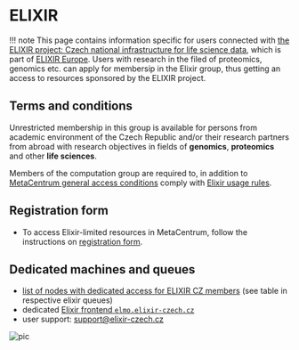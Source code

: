 # ELIXIR

!!! note
    This page contains information specific for users connected with [the ELIXIR project: Czech national infrastructure for life science data](https://www.elixir-czech.cz/), which is part of [ELIXIR Europe](https://elixir-europe.org/). Users with research in the filed of proteomics, genomics etc. can apply for membersip in the Elixir group, thus getting an access to resources sponsored by the ELIXIR project.

## Terms and conditions

Unrestricted membership in this group is available for persons from academic environment of the Czech Republic and/or their research partners from abroad with research objectives in fields of **genomics**, **proteomics** and other **life sciences**. 

Members of the computation group are required to, in addition to [MetaCentrum general access conditions](../../access/terms/) comply with [Elixir usage rules](https://www.elixir-europe.org/services/compute/aai/aup).

## Registration form

- To access Elixir-limited resources in MetaCentrum, follow the instructions on [registration form](https://metavo.metacentrum.cz/osobniv3/wayf/elixircz.jsp?target=https%3A%2F%2Fperun.cesnet.cz%2Felixircz%2Fregistrar%2F%3Fvo%3Delixir-cz%26group%3Dcz-users).

## Dedicated machines and queues

- [list of nodes with dedicated access for ELIXIR CZ members](https://metavo.metacentrum.cz/pbsmon2/queue/elixircz@pbs-m1.metacentrum.cz) (see table in respective elixir queues)
- dedicated [Elixir frontend `elmo.elixir-czech.cz`](../../computing/frontends) 
- user support: <support@elixir-czech.cz>


![pic](elixir_logo.png)

